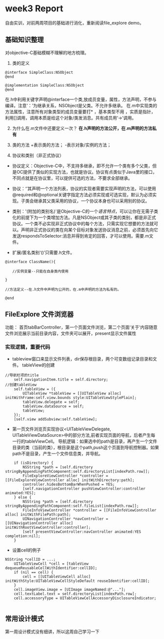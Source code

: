 # week3 Report
自由实训，对前两周项目的基础进行消化，重新阅读file_explore demo。

## 基础知识整理
对objective-C基础模糊不理解的地方梳理。

1. 类的定义
```objective C
@interface SimpleClass:NSObject
@end

@implementation SimpleClass:NSObject
@end
```
在.h中利用关键字声明@interface一个类,放成员变量，属性，方法声明，不参与编译。注意‘：’为继承关系，NSObject是父类。不允许多继承。
在.m中实现类的方法属性，注意所有对象类型的成员变量要打* ，基本类型不用 ，实质是指针，利用[]调用，调用本质是给这个对象/类发消息。共有成员用‘->’调用。

2. 为什么在.m文件中还要定义一次？
**在.h声明的方法公开，在.m声明的方法私有**

3. 类的方法
+表示类的方法；
-表示对象/实例的方法； 

4. 协议和类别（非正式协议）

- 协议定义：Objective-C中，不支持多继承，即不允许一个类有多个父类，但是OC提供了类似的实现方法，也就是协议。协议有点类似于Java里的接口，不同点就是在协议里，可以提供可选的方法，不要求全部继承。

- 协议：‘<protocolname>’其声明一个方法列表，协议的实现者需要实现声明的方法，可以使用@required和@optional关键字指定方法必须实现或可选实现，默认为必须实现。子类会继承其父类采用的协议，一个协议本身也可以采用别的协议。

- 类别：'(附加的类别名)'是Objective-C的一个*语言特点*，可以让你在无需子类化的前提下为一个类增加方法。凡是NSObject或其子类的类别，都是非正式协议。一个类不必实现非正式协议中的每个方法，只需实现它想要的方法就可以。声明非正式协议的类在向某个目标对象发送协议消息之前，必须首先向它发送respondsToSelector:消息并得到肯定的回答，才可以使用。需要.m文件。

- 扩展/匿名类别‘()’只需要.h文件。
```objective C
@interface ClassName(){

　　//实例变量--只能在自身类内使用

}

//方法定义--在.h文件中声明为公开的，在.m中声明的方法为私有的。

@end
```
## FileExplore 文件浏览器
功能：
首页tabBarController，第一个页面文件浏览，第二个页面‘关于’内容随意
文件浏览展示当前目录内容，文件夹可以展开，present显示文件属性

### 实现逻辑，重要代码

- tableview窗口来显示文件列表，dir保存根目录，两个可变数组记录目录和文件。
  tableView的创建
```
//导航栏项的title
    self.navigationItem.title = self.directory;
//创建tableView
    self.tableView = ({
        UITableView *tableView = [[UITableView alloc] initWithFrame:self.view.bounds style:UITableViewStylePlain];
        tableView.delegate = self;
        tableView.dataSource = self;
        tableView;
    });
    [self.view addSubview:self.tableView];
```

- 第一页文件浏览页实现协议<UITableViewDelegate, UITableViewDataSource>中的部分方法,前者实现页面的导航，后者产生每一行的tableViewCell。
导航逻辑：如果选中的path是目录，再产生一个文件目录的类（当前的类），根目录是这个path,push这个页面到导航控制器。如果path不是目录，产生一个文件信息类，并导航。
```
    if (isDirectory) {
        NSString *path = [self.directory stringByAppendingPathComponent:self.directoryList[indexPath.row]];
        FileExploreViewController *controller = [[FileExploreViewController alloc] initWithDirectory:path];
        controller.hidesBottomBarWhenPushed = YES;
        [self.navigationController pushViewController:controller animated:YES];
    } else {
        NSString *path = [self.directory stringByAppendingPathComponent:self.fileList[indexPath.row]];
        FileInfoViewController *controller = [[FileInfoViewController alloc] initWithFilePath:path];
        UINavigationController *navController = [[UINavigationController alloc] initWithRootViewController:controller];
        [self presentViewController:navController animated:YES completion:nil];
    }
```

- 设置cell的例子
```
NSString *cellID = ...;
    UITableViewCell *cell = [tableView dequeueReusableCellWithIdentifier:cellID];
    if (nil == cell) {
        cell = [[UITableViewCell alloc] initWithStyle:UITableViewCellStyleDefault reuseIdentifier:cellID];
    }
    cell.imageView.image = [UIImage imageNamed:@"..."];
    cell.textLabel.text = self.directoryList[indexPath.row];
    cell.accessoryType = UITableViewCellAccessoryDisclosureIndicator;
    
```


## 常用设计模式
第一周设计模式没有细讲，所以这周自己学习一下


